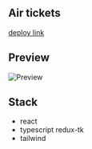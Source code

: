 ## Air tickets

[deploy link]()

## Preview

![Preview](assets/preview1.png)

## Stack

-   react
-   typescript
    redux-tk
-   tailwind
